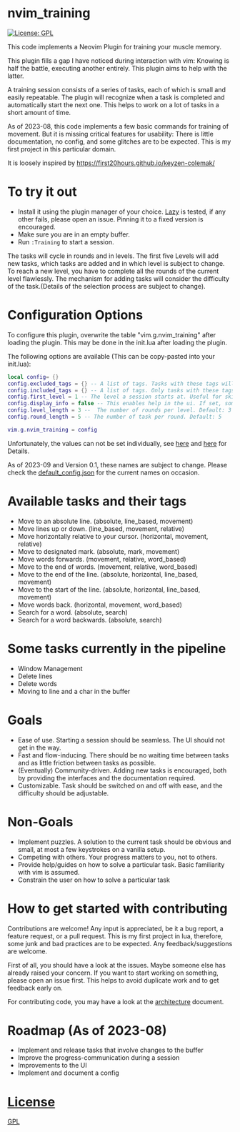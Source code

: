 # nvim_training

[![License: GPL](https://img.shields.io/badge/License-GPL-brightgreen.svg)](https://opensource.org/license/gpl-3-0/)

This code implements a Neovim Plugin for training your muscle memory.

This plugin fills a gap I have noticed during interaction with vim:
Knowing is half the battle, executing another entirely.
This plugin aims to help with the latter.

A training session consists of a series of tasks, each of which is small and easily repeatable.
The plugin will recognize when a task is completed and automatically start the next one.
This helps to work on a lot of tasks in a short amount of time.

As of 2023-08, this code implements a few basic commands for training of movement.
But it is missing critical features for usability: There is little documentation, no config, 
and some glitches are to be expected. This is my first project in this particular domain.

It is loosely inspired by https://first20hours.github.io/keyzen-colemak/

# To try it out

- Install it using the plugin manager of your choice. [Lazy](https://github.com/folke/lazy.nvim) is tested, if any other fails, please open an issue. Pinning it to a fixed version is encouraged.
- Make sure you are in an empty buffer.
- Run `:Training` to start a session.

The tasks will cycle in rounds and in levels. The first five Levels will add new tasks, 
which tasks are added and in which level is subject to change.
To reach a new level, you have to complete all the rounds of the current level
flawlessly. The mechanism for adding tasks will consider the difficulty of the task.(Details 
of the selection process are subject to change).

# Configuration Options
To configure this plugin, overwrite the table "vim.g.nvim_training" after loading the plugin. 
This may be done in the init.lua after loading the plugin.

The following options are available (This can be copy-pasted into your init.lua):
```lua
local config= {}
config.excluded_tags = {} -- A list of tags. Tasks with these tags will not be included in the session. Default: empty list
config.included_tags = {} -- A list of tags. Only tasks with these tags will be included in the session(If not set, all tags will be included). Default: empty list
config.first_level = 1 -- The level a session starts at. Useful for skipping the early easy tasks.  Default: 1
config.display_info = false -- This enables help in the ui. If set, some tasks will provide a hint on how to do them. Default: false
config.level_length = 3 --  The number of rounds per level. Default: 3
config.round_length = 5 -- The number of task per round. Default: 5

vim.g.nvim_training = config
```

Unfortunately, the values can not be set individually,
see [here](https://neovim.io/doc/user/lua-guide.html#lua-guide-variables)
and [here](https://github.com/neovim/neovim/issues/12544) for Details.

As of 2023-09 and Version 0.1, these names are subject to change. Please check the [default_config.json](plugin/default_config.json) for the current names 
on occasion. 

# Available tasks and their tags
- Move to an absolute line. (absolute, line_based, movement)
- Move lines up or down. (line_based, movement, relative)
- Move horizontally relative to your cursor. (horizontal, movement, relative)
- Move to designated mark. (absolute, mark, movement)
- Move words forwards. (movement, relative, word_based)
- Move to the end of words. (movement, relative, word_based)
- Move to the end of the line. (absolute, horizontal, line_based, movement)
- Move to the start of the line. (absolute, horizontal, line_based, movement)
- Move words back. (horizontal, movement, word_based)
- Search for a word. (absolute, search)
- Search for a word backwards. (absolute, search)


# Some tasks currently in the pipeline 
- Window Management
- Delete lines 
- Delete words 
- Moving to line and a char in the buffer

# Goals 
- Ease of use. Starting a session should be seamless. The UI should not get in the way.
- Fast and flow-inducing. There should be no waiting time between tasks and as little friction between tasks as possible.
- (Eventually) Community-driven. Adding new tasks is encouraged, both by providing the interfaces and the documentation required.
- Customizable. Task should be switched on and off with ease, and the difficulty should be adjustable.

# Non-Goals
- Implement puzzles. A solution to the current task should be obvious and small, at most a few keystrokes on a vanilla setup.
- Competing with others. Your progress matters to you, not to others. 
- Provide help/guides on how to solve a particular task. Basic familiarity with vim is assumed.
- Constrain the user on how to solve a particular task


# How to get started with contributing
Contributions are welcome! Any input is appreciated, be it a bug report, a feature request, or a pull request.
This is my first project in lua, therefore, some junk and bad practices are to be expected. Any feedback/suggestions
are welcome. 

First of all, you should have a look at the issues. Maybe someone else has already raised your concern.
If you want to start working on something, please open an issue first. This helps to avoid duplicate work and to get feedback early on.

For contributing code, you may have a look at the [architecture](docs/architecture.md) document. 

# Roadmap (As of 2023-08)
- Implement and release tasks that involve changes to the buffer
- Improve the progress-communication during a session
- Improvements to the UI
- Implement and document a config


# [License](/LICENSE)
[GPL](LICENSE)